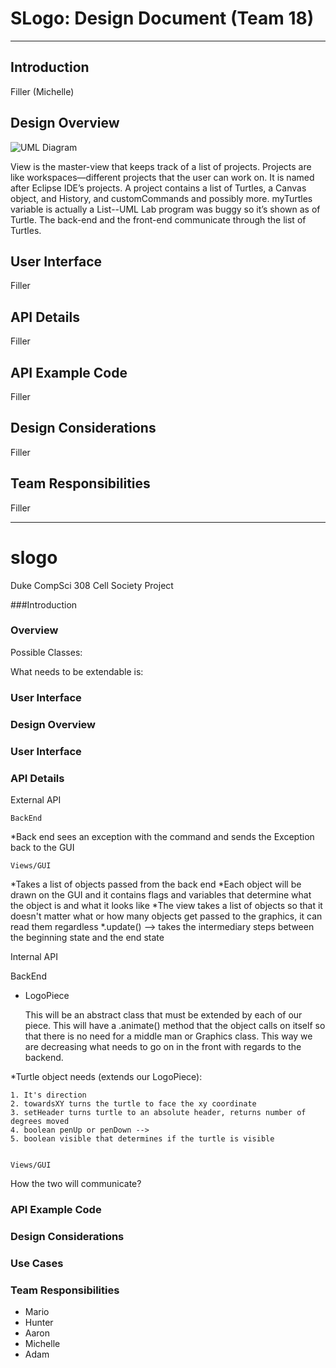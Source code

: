 SLogo: Design Document (Team 18)
===================


----------
Introduction
-----------------------
Filler (Michelle)


Design Overview
-----------------------
![UML Diagram](https://github.com/duke-compsci308-spring2016/slogo_team08/blob/master/UML_frontend.png?raw=true)

View is the master-view that keeps track of a list of projects. Projects are like workspaces—different projects that the user can work on. It is named after Eclipse IDE’s projects. A project contains a list of Turtles, a Canvas object, and History, and customCommands and possibly more. myTurtles variable is actually a List<Turtle>--UML Lab program was buggy so it’s shown as of Turtle. The back-end and the front-end communicate through the list of Turtles.



User Interface
-------------------
Filler

API Details
--------------
Filler


API Example Code
-------------------
Filler

Design Considerations 
--------------
Filler


Team Responsibilities
-----------------
Filler

























--------------------------------------
# slogo
Duke CompSci 308 Cell Society Project


###Introduction



### Overview

Possible Classes:

What needs to be extendable is:

### User Interface


### Design Overview


### User Interface


### API Details
External API 
	
	BackEnd 
*Back end sees an exception with the command and sends the Exception back to the GUI

	
	Views/GUI
*Takes a list of objects passed from the back end
*Each object will be drawn on the GUI and it contains flags and variables that determine what the object is and what it looks like
*The view takes a list of objects so that it doesn't matter what or how many objects get passed to the graphics, it can read them regardless 
*.update() --> takes the intermediary steps between the beginning state and the end state
	
Internal API

BackEnd

* LogoPiece

	This will be an abstract class that must be extended by each of our piece. This will have a .animate() method that the object calls on itself so that there is no need for a middle man or Graphics class. This way we are decreasing what needs to go on in the front with regards to the backend.

*Turtle object needs (extends our LogoPiece):

	1. It's direction
	2. towardsXY turns the turtle to face the xy coordinate
	3. setHeader turns turtle to an absolute header, returns number of degrees moved
	4. boolean penUp or penDown --> 
	5. boolean visible that determines if the turtle is visible

	
	Views/GUI
	
How the two will communicate? 


### API Example Code 


### Design Considerations


### Use Cases



### Team Responsibilities 
* Mario
* Hunter
* Aaron
* Michelle
* Adam
